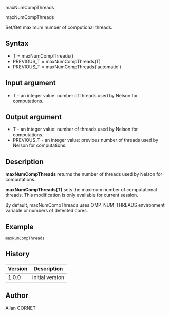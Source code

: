 



maxNumCompThreads


maxNumCompThreads

Set/Get maximum number of computional threads.

## Syntax

- T = maxNumCompThreads()
- PREVIOUS_T = maxNumCompThreads(T)
- PREVIOUS_T = maxNumCompThreads('automatic')

## Input argument

 - T - an integer value: number of threads used by Nelson for computations.

## Output argument

 - T - an integer value: number of threads used by Nelson for computations.
 - PREVIOUS_T - an integer value: previous number of threads used by Nelson for computations.

## Description


  <p><b>maxNumCompThreads</b> returns the number of threads used by Nelson for computations.</p>
  <p><b>maxNumCompThreads(T)</b> sets the maximum number of computational threads. This modification is only available for current session.</p>
  <p>By default, maxNumCompThreads uses OMP_NUM_THREADS environment variable or numbers of detected cores.</p>


## Example

```Nelson
maxNumCompThreads
```

## History

|Version|Description|
|------|------|
|1.0.0|initial version|


## Author

Allan CORNET



